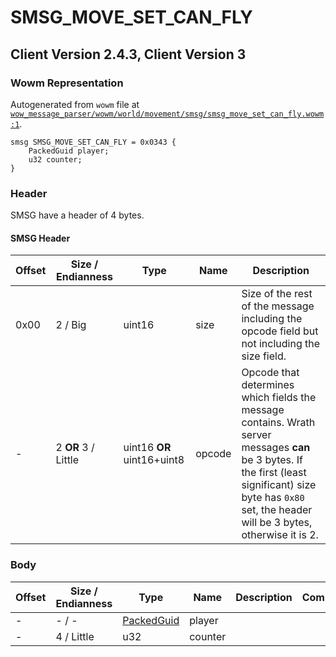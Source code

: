 # SMSG_MOVE_SET_CAN_FLY

## Client Version 2.4.3, Client Version 3

### Wowm Representation

Autogenerated from `wowm` file at [`wow_message_parser/wowm/world/movement/smsg/smsg_move_set_can_fly.wowm:1`](https://github.com/gtker/wow_messages/tree/main/wow_message_parser/wowm/world/movement/smsg/smsg_move_set_can_fly.wowm#L1).
```rust,ignore
smsg SMSG_MOVE_SET_CAN_FLY = 0x0343 {
    PackedGuid player;
    u32 counter;
}
```
### Header

SMSG have a header of 4 bytes.

#### SMSG Header

| Offset | Size / Endianness | Type   | Name   | Description |
| ------ | ----------------- | ------ | ------ | ----------- |
| 0x00   | 2 / Big           | uint16 | size   | Size of the rest of the message including the opcode field but not including the size field.|
| -      | 2 **OR** 3 / Little| uint16 **OR** uint16+uint8 | opcode | Opcode that determines which fields the message contains. Wrath server messages **can** be 3 bytes. If the first (least significant) size byte has `0x80` set, the header will be 3 bytes, otherwise it is 2. |

### Body

| Offset | Size / Endianness | Type | Name | Description | Comment |
| ------ | ----------------- | ---- | ---- | ----------- | ------- |
| - | - / - | [PackedGuid](../spec/packed-guid.md) | player |  |  |
| - | 4 / Little | u32 | counter |  |  |

